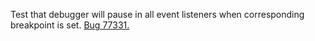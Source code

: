 Test that debugger will pause in all event listeners when corresponding breakpoint is set. [Bug 77331.](https://bugs.webkit.org/show_bug.cgi?id=77331)
